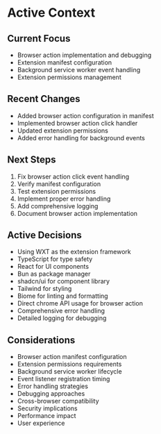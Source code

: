 # Active Context

## Current Focus
- Browser action implementation and debugging
- Extension manifest configuration
- Background service worker event handling
- Extension permissions management

## Recent Changes
- Added browser action configuration in manifest
- Implemented browser action click handler
- Updated extension permissions
- Added error handling for background events

## Next Steps
1. Fix browser action click event handling
2. Verify manifest configuration
3. Test extension permissions
4. Implement proper error handling
5. Add comprehensive logging
6. Document browser action implementation

## Active Decisions
- Using WXT as the extension framework
- TypeScript for type safety
- React for UI components
- Bun as package manager
- shadcn/ui for component library
- Tailwind for styling
- Biome for linting and formatting
- Direct chrome API usage for browser action
- Comprehensive error handling
- Detailed logging for debugging

## Considerations
- Browser action manifest configuration
- Extension permissions requirements
- Background service worker lifecycle
- Event listener registration timing
- Error handling strategies
- Debugging approaches
- Cross-browser compatibility
- Security implications
- Performance impact
- User experience 